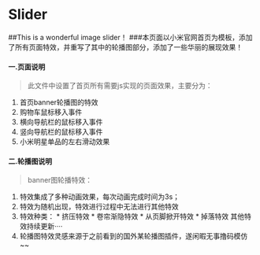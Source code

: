 # Slider
##This is a wonderful image slider！
###本页面以小米官网首页为模板，添加了所有页面特效，并重写了其中的轮播图部分，添加了一些华丽的展现效果！
#### 一.页面说明
>此文件中设置了首页所有需要js实现的页面效果，主要分为：
  1. 首页banner轮播图的特效
  2. 购物车鼠标移入事件
  3. 横向导航栏的鼠标移入事件
  4. 竖向导航栏的鼠标移入事件
  5. 小米明星单品的左右滑动效果
#### 二.轮播图说明
>banner图轮播特效：
  1. 特效集成了多种动画效果，每次动画完成时间为3s；
  2. 特效为随机出现，特效进行过程中无法进行其他特效
  3. 特效种类：
    * 挤压特效
    * 卷帘渐隐特效
    * 从页脚掀开特效
    * 掉落特效
    其他特效持续更新····
  4. 轮播图特效灵感来源于之前看到的国外某轮播图插件，遂闲暇无事撸码模仿~~ 
